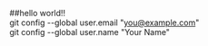 ##hello world!!  
git config --global user.email "you@example.com"  
git config --global user.name "Your Name"

